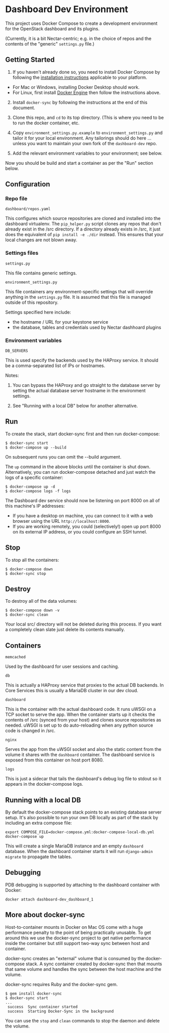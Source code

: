 # Dashboard Dev Environment

This project uses Docker Compose to create a development environment
for the OpenStack dashboard and its plugins.

(Currently, it is a bit Nectar-centric; e.g. in the choice of repos
and the contents of the "generic" `settings.py` file.)

## Getting Started

1. If you haven't already done so, you need to install Docker Compose
by following the
[installation instructions](https://docs.docker.com/compose/install/)
applicable to your platform.

  - For Mac or Windows, installing Docker Desktop should work.
  - For Linux, first install
    [Docker Engine](https://docs.docker.com/engine/install/#server)
    then follow the instructions above.

2. Install `docker-sync` by following the instructions at the end
of this document.

3. Clone this repo, and `cd` to its top directory.  (This is where
you need to be to run the docker container, etc.

4. Copy `environment_settings.py.example` to `environment_settings.py`
and tailor it for your local environment.  Any tailorings should do here ...
unless you want to maintain your own fork of the `dashboard-dev` repo.

5. Add the relevant environment variables to your environment; see below.

Now you should be build and start a container as per the "Run" section below.

## Configuration

### Repo file

`dashboard/repos.yaml`

This configures which source repositories are cloned and installed
into the dashboard virtualenv. The `pip_helper.py` script clones
any repos that don't already exist in the /src directory. If a directory
already exists in /src, it just does the equivalent of `pip install -e ./dir`
instead. This ensures that your local changes are not blown away.

### Settings files

`settings.py`

This file contains generic settings.

`environment_settings.py`

This file containers any environment-specific settings that
will override anything in the `settings.py` file. It is assumed
that this file is managed outside of this repository.

Settings specified here include:

 - the hostname / URL for your keystone service
 - the database, tables and credentials used by Nectar dashhoard plugins


### Environment variables

`DB_SERVERS`

This is used specify the backends used by the HAProxy service.
It should be a comma-separated list of IPs or hostnames.

Notes:

1. You can bypass the HAProxy and go straight to the database server
by setting the actual database server hostname in the environment settings.

2. See "Running with a local DB" below for another alternative.

## Run

To create the stack, start docker-sync first and then run docker-compose:

    $ docker-sync start
    $ docker-compose up --build
    
On subsequent runs you can omit the --build argument.

The `up` command in the above blocks until the container is shut down.
Alternatively, you can run docker-compose detached and
just watch the logs of a specific container:

    $ docker-compose up -d
    $ docker-compose logs -f logs

The Dashboard dev service should now be listening on port 8000 on all of 
this machine's IP addresses:

- If you have a desktop on machine, you can
connect to it with a web browser using the URL `http://localhost:8000`.
- If you are working remotely, you could (selectively!) open up port 8000
on its external IP address, or you could configure an SSH tunnel.

## Stop

To stop all the containers:

    $ docker-compose down
    $ docker-sync stop


## Destroy

To destroy all of the data volumes:

    $ docker-compose down -v
    $ docker-sync clean

Your local src/ directory will not be deleted during this process.
If you want a completely clean slate just delete its contents manually.

## Containers

`memcached`

Used by the dashboard for user sessions and caching.

`db`

This is actually a HAProxy service that proxies to
the actual DB backends. In Core Services this is usually
a MariaDB cluster in our dev cloud.

`dashboard`

This is the container with the actual dashboard code. It runs
uWSGI on a TCP socket to serve the app. When the container starts
up it checks the contents of /src (synced from your host) and clones
source repositories as needed. uWSGI is set up to do auto-reloading
when any python source code is changed in /src.

`nginx`

Serves the app from the uWSGI socket and also the static content from the
volume it shares with the `dashboard` container. The dashboard service is
exposed from this container on host port 8080.

`logs`

This is just a sidecar that tails the dashboard's debug log file to stdout
so it appears in the docker-compose logs.


## Running with a local DB

By default the docker-compose stack points to an existing database server
setup. It's also possible to run your own DB locally as part of the stack
by including an extra compose file:

    export COMPOSE_FILE=docker-compose.yml:docker-compose-local-db.yml
    docker-compose up

This will create a single MariaDB instance and an empty `dashboard` database.
When the dashboard container starts it will run `django-admin migrate` to
propagate the tables.

## Debugging

PDB debugging is supported by attaching to the dashboard container with Docker:

    docker attach dashboard-dev_dashboard_1


## More about docker-sync

Host-to-container mounts in Docker on Mac OS come with a huge
performance penalty to the point of being practically unusable.
To get around this we use the docker-sync project to get native
performance inside the container but still support two-way sync
between host and container.

docker-sync creates an "external" volume that is consumed by the
docker-compose stack. A sync container created by docker-sync then
that mounts that same volume and handles the sync between the host
machine and the volume.

docker-sync requires Ruby and the docker-sync gem.

    $ gem install docker-sync
    $ docker-sync start
    ...
     success  Sync container started
     success  Starting Docker-Sync in the background

You can use the `stop` and `clean` commands to stop the daemon
and delete the volume.
